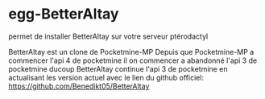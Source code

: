 # egg-BetterAltay
permet de installer BetterAltay sur votre serveur ptérodactyl

BetterAltay est un clone de Pocketmine-MP Depuis que Pocketmine-MP a commencer l'api 4 de pocketmine il on commencer a abandonné l'api 3 de pocketmine ducoup BetterAltay continue l'api 3 de pocketmine en actualisant les version actuel avec
le lien du github officiel: https://github.com/Benedikt05/BetterAltay
